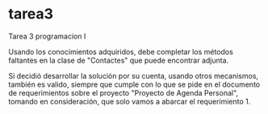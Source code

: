 # tarea3
Tarea 3 programacion I 

Usando los conocimientos adquiridos, debe completar los métodos faltantes en la clase de "Contactes" que puede encontrar adjunta.

Si decidió desarrollar la solución por su cuenta, usando otros mecanismos, también es valido, siempre que cumple con lo que se pide en el documento de requerimientos sobre el proyecto "Proyecto de Agenda Personal", tomando en consideración, que solo vamos a abarcar el requerimiento 1.
